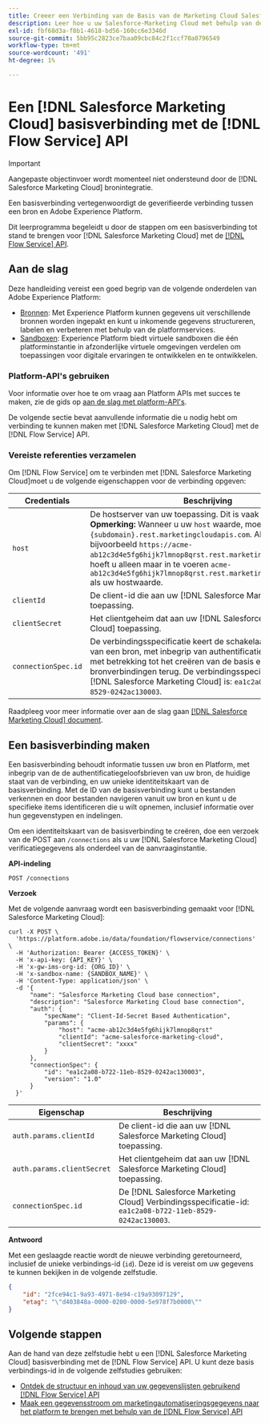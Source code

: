 ```yaml
---
title: Creeer een Verbinding van de Basis van de Marketing Cloud Salesforce gebruikend de Dienst API van de Stroom
description: Leer hoe u uw Salesforce-Marketing Cloud met behulp van de Flow Service API voor Experience Platform verifieert.
exl-id: fbf68d3a-f8b1-4618-bd56-160cc6e3346d
source-git-commit: 5bb95c2823ce7baa09cbc84c2f1ccf70a0796549
workflow-type: tm+mt
source-wordcount: '491'
ht-degree: 1%

---
```


# Een [!DNL Salesforce Marketing Cloud] basisverbinding met de [!DNL Flow Service] API

>[!IMPORTANT]
>
>Aangepaste objectinvoer wordt momenteel niet ondersteund door de [!DNL Salesforce Marketing Cloud] bronintegratie.

Een basisverbinding vertegenwoordigt de geverifieerde verbinding tussen een bron en Adobe Experience Platform.

Dit leerprogramma begeleidt u door de stappen om een basisverbinding tot stand te brengen voor [!DNL Salesforce Marketing Cloud] met de [[!DNL Flow Service] API](<https://www.adobe.io/experience-platform-apis/references/flow-service/>).

## Aan de slag

Deze handleiding vereist een goed begrip van de volgende onderdelen van Adobe Experience Platform:

* [Bronnen](../../../../home.md): Met Experience Platform kunnen gegevens uit verschillende bronnen worden ingepakt en kunt u inkomende gegevens structureren, labelen en verbeteren met behulp van de platformservices.
* [Sandboxen](../../../../../sandboxes/home.md): Experience Platform biedt virtuele sandboxen die één platforminstantie in afzonderlijke virtuele omgevingen verdelen om toepassingen voor digitale ervaringen te ontwikkelen en te ontwikkelen.

### Platform-API&#39;s gebruiken

Voor informatie over hoe te om vraag aan Platform APIs met succes te maken, zie de gids op [aan de slag met platform-API&#39;s](../../../../../landing/api-guide.md).

De volgende sectie bevat aanvullende informatie die u nodig hebt om verbinding te kunnen maken met [!DNL Salesforce Marketing Cloud] met de [!DNL Flow Service] API.

### Vereiste referenties verzamelen

Om [!DNL Flow Service] om te verbinden met [!DNL Salesforce Marketing Cloud]moet u de volgende eigenschappen voor de verbinding opgeven:

| Credentials | Beschrijving |
| ---------- | ----------- |
| `host` | De hostserver van uw toepassing. Dit is vaak uw subdomein. **Opmerking:** Wanneer u uw `host` waarde, moet u de `{subdomain}.rest.marketingcloudapis.com`. Als de host-URL bijvoorbeeld `https://acme-ab12c3d4e5fg6hijk7lmnop8qrst.rest.marketingcloudapis.com/`, hoeft u alleen maar in te voeren `acme-ab12c3d4e5fg6hijk7lmnop8qrst.rest.marketingcloudapis.com/` als uw hostwaarde. |
| `clientId` | De client-id die aan uw [!DNL Salesforce Marketing Cloud] toepassing. |
| `clientSecret` | Het clientgeheim dat aan uw [!DNL Salesforce Marketing Cloud] toepassing. |
| `connectionSpec.id` | De verbindingsspecificatie keert de schakelaareigenschappen van een bron, met inbegrip van authentificatiespecificaties met betrekking tot het creëren van de basis en bronverbindingen terug. De verbindingsspecificatie-id voor [!DNL Salesforce Marketing Cloud] is: `ea1c2a08-b722-11eb-8529-0242ac130003`. |

Raadpleeg voor meer informatie over aan de slag gaan [[!DNL Salesforce Marketing Cloud] document](<https://developer.salesforce.com/docs/atlas.en-us.mc-apis.meta/mc-apis/authentication.htm>).

## Een basisverbinding maken

Een basisverbinding behoudt informatie tussen uw bron en Platform, met inbegrip van de de authentificatiegeloofsbrieven van uw bron, de huidige staat van de verbinding, en uw unieke identiteitskaart van de basisverbinding. Met de ID van de basisverbinding kunt u bestanden verkennen en door bestanden navigeren vanuit uw bron en kunt u de specifieke items identificeren die u wilt opnemen, inclusief informatie over hun gegevenstypen en indelingen.

Om een identiteitskaart van de basisverbinding te creëren, doe een verzoek van de POST aan `/connections` als u uw [!DNL Salesforce Marketing Cloud] verificatiegegevens als onderdeel van de aanvraaginstantie.

**API-indeling**

```https
POST /connections
```

**Verzoek**

Met de volgende aanvraag wordt een basisverbinding gemaakt voor [!DNL Salesforce Marketing Cloud]:

```shell
curl -X POST \
  'https://platform.adobe.io/data/foundation/flowservice/connections' \
  -H 'Authorization: Bearer {ACCESS_TOKEN}' \
  -H 'x-api-key: {API_KEY}' \
  -H 'x-gw-ims-org-id: {ORG_ID}' \
  -H 'x-sandbox-name: {SANDBOX_NAME}' \
  -H 'Content-Type: application/json' \
  -d '{
      "name": "Salesforce Marketing Cloud base connection",
      "description": "Salesforce Marketing Cloud base connection",
      "auth": {
          "specName": "Client-Id-Secret Based Authentication",
          "params": {
              "host": "acme-ab12c3d4e5fg6hijk7lmnop8qrst"
              "clientId": "acme-salesforce-marketing-cloud",
              "clientSecret": "xxxx"
          }
      },
      "connectionSpec": {
          "id": "ea1c2a08-b722-11eb-8529-0242ac130003",
          "version": "1.0"
      }
  }'
```

| Eigenschap | Beschrijving |
| -------- | ----------- |
| `auth.params.clientId` | De client-id die aan uw [!DNL Salesforce Marketing Cloud] toepassing. |
| `auth.params.clientSecret` | Het clientgeheim dat aan uw [!DNL Salesforce Marketing Cloud] toepassing. |
| `connectionSpec.id` | De [!DNL Salesforce Marketing Cloud] Verbindingsspecificatie-id: `ea1c2a08-b722-11eb-8529-0242ac130003`. |

**Antwoord**

Met een geslaagde reactie wordt de nieuwe verbinding geretourneerd, inclusief de unieke verbindings-id (`id`). Deze id is vereist om uw gegevens te kunnen bekijken in de volgende zelfstudie.

```json
{
    "id": "2fce94c1-9a93-4971-8e94-c19a93097129",
    "etag": "\"d403848a-0000-0200-0000-5e978f7b0000\""
}
```

## Volgende stappen

Aan de hand van deze zelfstudie hebt u een [!DNL Salesforce Marketing Cloud] basisverbinding met de [!DNL Flow Service] API. U kunt deze basis verbindings-id in de volgende zelfstudies gebruiken:

* [Ontdek de structuur en inhoud van uw gegevenslijsten gebruikend [!DNL Flow Service] API](../../explore/tabular.md)
* [Maak een gegevensstroom om marketingautomatiseringsgegevens naar het platform te brengen met behulp van de [!DNL Flow Service] API](../../collect/marketing-automation.md)
